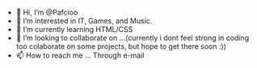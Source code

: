 - 👋 Hi, I’m @Pafcioo
- 👀 I’m interested in IT, Games, and Music.  
- 🌱 I’m currently learning HTML/CSS
- 💞️ I’m looking to collaborate on ...(currently i dont feel strong in coding too colaborate on some projects, but hope to get there soon :))
- 📫 How to reach me ... Through e-mail

<!---
Pafcioo/Pafcioo is a ✨ special ✨ repository because its `README.md` (this file) appears on your GitHub profile.
You can click the Preview link to take a look at your changes.
--->

